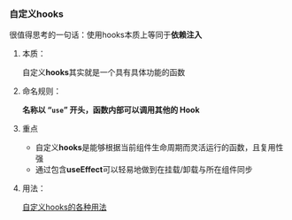 ### 自定义hooks



很值得思考的一句话：使用hooks本质上等同于**依赖注入**

1. 本质：

   自定义**hooks**其实就是一个具有具体功能的函数

2. 命名规则：

   **名称以 “`use`” 开头，函数内部可以调用其他的 Hook**

3. 重点

   * 自定义**hooks**是能够根据当前组件生命周期而灵活运行的函数，且复用性强
   * 通过包含**useEffect**可以轻易地做到在挂载/卸载与所在组件同步

4. 用法：

   [自定义hooks的各种用法](https://github.com/dt-fe/weekly/blob/v2/080.%E7%B2%BE%E8%AF%BB%E3%80%8A%E6%80%8E%E4%B9%88%E7%94%A8%20React%20Hooks%20%E9%80%A0%E8%BD%AE%E5%AD%90%E3%80%8B.md)

